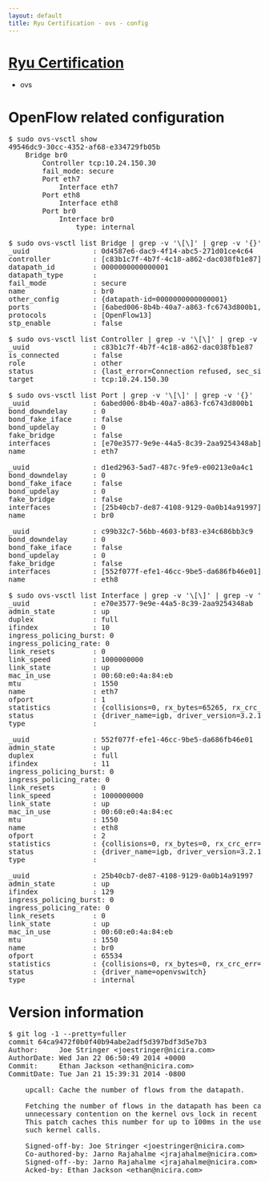 ```yaml
---
layout: default
title: Ryu Certification - ovs - config
---
```

# [Ryu Certification](http://osrg.github.io/ryu/certification.html)
* ovs 

# OpenFlow related configuration
<pre>
$ sudo ovs-vsctl show
49546dc9-30cc-4352-af68-e334729fb05b
    Bridge br0
        Controller tcp:10.24.150.30
        fail_mode: secure
        Port eth7
            Interface eth7
        Port eth8
            Interface eth8
        Port br0
            Interface br0
                type: internal

$ sudo ovs-vsctl list Bridge | grep -v '\[\]' | grep -v '{}'
_uuid               : 0d4587e6-dac9-4f14-abc5-271d01ce4c64
controller          : [c83b1c7f-4b7f-4c18-a862-dac038fb1e87]
datapath_id         : 0000000000000001
datapath_type       : 
fail_mode           : secure
name                : br0
other_config        : {datapath-id=0000000000000001}
ports               : [6abed006-8b4b-40a7-a863-fc6743d800b1, c99b32c7-56bb-4603-bf83-e34c686bb3c9, d1ed2963-5ad7-487c-9fe9-e00213e0a4c1]
protocols           : [OpenFlow13]
stp_enable          : false

$ sudo ovs-vsctl list Controller | grep -v '\[\]' | grep -v '{}'
_uuid               : c83b1c7f-4b7f-4c18-a862-dac038fb1e87
is_connected        : false
role                : other
status              : {last_error=Connection refused, sec_since_connect=357, sec_since_disconnect=0, state=BACKOFF}
target              : tcp:10.24.150.30

$ sudo ovs-vsctl list Port | grep -v '\[\]' | grep -v '{}'
_uuid               : 6abed006-8b4b-40a7-a863-fc6743d800b1
bond_downdelay      : 0
bond_fake_iface     : false
bond_updelay        : 0
fake_bridge         : false
interfaces          : [e70e3577-9e9e-44a5-8c39-2aa9254348ab]
name                : eth7

_uuid               : d1ed2963-5ad7-487c-9fe9-e00213e0a4c1
bond_downdelay      : 0
bond_fake_iface     : false
bond_updelay        : 0
fake_bridge         : false
interfaces          : [25b40cb7-de87-4108-9129-0a0b14a91997]
name                : br0

_uuid               : c99b32c7-56bb-4603-bf83-e34c686bb3c9
bond_downdelay      : 0
bond_fake_iface     : false
bond_updelay        : 0
fake_bridge         : false
interfaces          : [552f077f-efe1-46cc-9be5-da686fb46e01]
name                : eth8

$ sudo ovs-vsctl list Interface | grep -v '\[\]' | grep -v '{}'
_uuid               : e70e3577-9e9e-44a5-8c39-2aa9254348ab
admin_state         : up
duplex              : full
ifindex             : 10
ingress_policing_burst: 0
ingress_policing_rate: 0
link_resets         : 0
link_speed          : 1000000000
link_state          : up
mac_in_use          : 00:60:e0:4a:84:eb
mtu                 : 1550
name                : eth7
ofport              : 1
statistics          : {collisions=0, rx_bytes=65265, rx_crc_err=0, rx_dropped=0, rx_errors=0, rx_frame_err=0, rx_over_err=0, rx_packets=660, tx_bytes=0, tx_dropped=0, tx_errors=0, tx_packets=0}
status              : {driver_name=igb, driver_version=3.2.10-k, firmware_version=3.10-0}
type                : 

_uuid               : 552f077f-efe1-46cc-9be5-da686fb46e01
admin_state         : up
duplex              : full
ifindex             : 11
ingress_policing_burst: 0
ingress_policing_rate: 0
link_resets         : 0
link_speed          : 1000000000
link_state          : up
mac_in_use          : 00:60:e0:4a:84:ec
mtu                 : 1550
name                : eth8
ofport              : 2
statistics          : {collisions=0, rx_bytes=0, rx_crc_err=0, rx_dropped=0, rx_errors=0, rx_frame_err=0, rx_over_err=0, rx_packets=0, tx_bytes=20536, tx_dropped=0, tx_errors=0, tx_packets=220}
status              : {driver_name=igb, driver_version=3.2.10-k, firmware_version=3.10-0}
type                : 

_uuid               : 25b40cb7-de87-4108-9129-0a0b14a91997
admin_state         : up
ifindex             : 129
ingress_policing_burst: 0
ingress_policing_rate: 0
link_resets         : 0
link_state          : up
mac_in_use          : 00:60:e0:4a:84:eb
mtu                 : 1550
name                : br0
ofport              : 65534
statistics          : {collisions=0, rx_bytes=0, rx_crc_err=0, rx_dropped=0, rx_errors=0, rx_frame_err=0, rx_over_err=0, rx_packets=0, tx_bytes=0, tx_dropped=0, tx_errors=0, tx_packets=0}
status              : {driver_name=openvswitch}
type                : internal
</pre>

# Version information
<pre>
$ git log -1 --pretty=fuller
commit 64ca9472f0b0f40b94abe2adf5d397bdf3d5e7b3
Author:     Joe Stringer &lt;joestringer@nicira.com&gt;
AuthorDate: Wed Jan 22 06:50:49 2014 +0000
Commit:     Ethan Jackson &lt;ethan@nicira.com&gt;
CommitDate: Tue Jan 21 15:39:31 2014 -0800

    upcall: Cache the number of flows from the datapath.
    
    Fetching the number of flows in the datapath has been causing
    unnecessary contention on the kernel ovs_lock in recent TCP CRR tests.
    This patch caches this number for up to 100ms in the userspace to reduce
    such kernel calls.
    
    Signed-off-by: Joe Stringer &lt;joestringer@nicira.com&gt;
    Co-authored-by: Jarno Rajahalme &lt;jrajahalme@nicira.com&gt;
    Signed-off--by: Jarno Rajahalme &lt;jrajahalme@nicira.com&gt;
    Acked-by: Ethan Jackson &lt;ethan@nicira.com&gt;
</pre>
